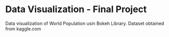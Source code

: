 # Data Visualization - Final Project

Data visualization of World Population usin Bokeh Library. Dataset obtained from kaggle.com
